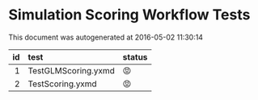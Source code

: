 # Simulation Scoring Workflow Tests

This document was autogenerated at 2016-05-02 11:30:14






| id|test                |status |
|--:|:-------------------|:------|
|  1|TestGLMScoring.yxmd |:rage: |
|  2|TestScoring.yxmd    |:rage: |
